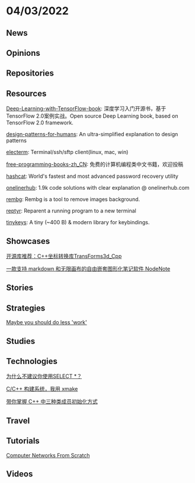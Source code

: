 # 04/03/2022

## News

## Opinions

## Repositories

## Resources
[Deep-Learning-with-TensorFlow-book](https://github.com/dragen1860/Deep-Learning-with-TensorFlow-book): 深度学习入门开源书，基于TensorFlow 2.0案例实战。Open source Deep Learning book, based on TensorFlow 2.0 framework.

[design-patterns-for-humans](https://github.com/kamranahmedse/design-patterns-for-humans): An ultra-simplified explanation to design patterns

[electerm](https://github.com/electerm/electerm): Terminal/ssh/sftp client(linux, mac, win)

[free-programming-books-zh_CN](https://github.com/justjavac/free-programming-books-zh_CN): 免费的计算机编程类中文书籍，欢迎投稿

[hashcat](https://github.com/hashcat/hashcat): World's fastest and most advanced password recovery utility

[onelinerhub](https://github.com/Onelinerhub/onelinerhub): 1.9k code solutions with clear explanation @ onelinerhub.com

[rembg](https://github.com/danielgatis/rembg): Rembg is a tool to remove images background.

[reptyr](https://github.com/nelhage/reptyr): Reparent a running program to a new terminal

[tinykeys](https://github.com/jamiebuilds/tinykeys): A tiny (~400 B) & modern library for keybindings.

## Showcases
[开源库推荐：C++坐标转换库TransForms3d_Cpp](https://juejin.cn/post/6983936999338672158)

[一款支持 markdown 和无限画布的自由嵌套图形化笔记软件 NodeNote](https://ld246.com/article/1642140398091)

## Stories


## Strategies
[Maybe you should do less 'work'](https://www.johnwhiles.com/posts/work.html)

## Studies

## Technologies
[为什么不建议你使用SELECT *？](https://juejin.cn/post/7079417143019700255)

[C/C++ 构建系统，我用 xmake](https://juejin.cn/post/6958986938653081613)

[带你掌握 C++ 中三种类成员初始化方式](https://juejin.cn/post/6979033679884451877)

## Travel

## Tutorials
[Computer Networks From Scratch](https://www.networksfromscratch.com/)

## Videos
